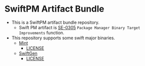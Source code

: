 # SwiftPM Artifact Bundle

- This is a SwiftPM artifact bundle repository.
  - Swift PM artifact is [SE-0305](https://github.com/apple/swift-evolution/blob/main/proposals/0305-swiftpm-binary-target-improvements.md) `Package Manager Binary Target Improvements` function.
- This repository supports some swift major binaries.
  - [Mint](https://github.com/yonaskolb/Mint)
    - [LICENSE](https://github.com/yonaskolb/Mint/blob/master/LICENSE) 
  - [SwiftGen](https://github.com/SwiftGen/SwiftGen)
    - [LICENSE](https://github.com/SwiftGen/SwiftGen/blob/stable/LICENCE) 
